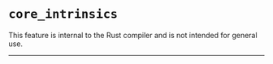 # `core_intrinsics`

This feature is internal to the Rust compiler and is not intended for general use.

------------------------
